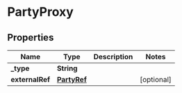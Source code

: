 # PartyProxy

## Properties
Name | Type | Description | Notes
------------ | ------------- | ------------- | -------------
**_type** | **String** |  | 
**externalRef** | [**PartyRef**](PartyRef.md) |  |  [optional]
